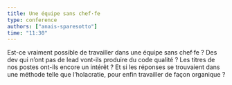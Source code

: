 ```yaml
---
title: Une équipe sans chef·fe
type: conference
authors: ["anais-sparesotto"]
time: "11:30"
---
```


Est-ce vraiment possible de travailler dans une équipe sans chef·fe&nbsp;? Des dev qui n’ont pas de <span lang="en">lead</span> vont-ils produire du code qualité&nbsp;? Les titres de nos postes ont-ils encore un intérêt&nbsp;?
Et si les réponses se trouvaient dans une méthode telle que l’holacratie, pour enfin travailler de façon organique&nbsp;?
